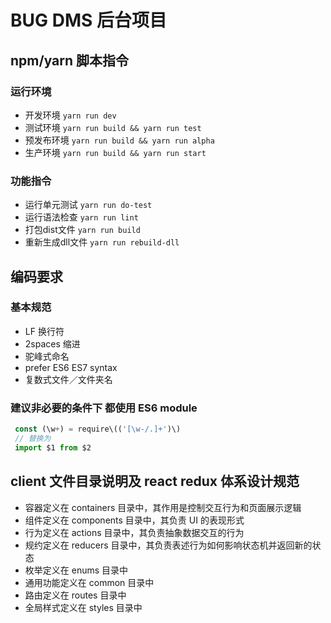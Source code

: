 # BUG DMS 后台项目

## npm/yarn 脚本指令

### 运行环境

- 开发环境 `yarn run dev`
- 测试环境 `yarn run build && yarn run test`
- 预发布环境 `yarn run build && yarn run alpha`
- 生产环境 `yarn run build && yarn run start`

### 功能指令

- 运行单元测试 `yarn run do-test`
- 运行语法检查 `yarn run lint`
- 打包dist文件 `yarn run build`
- 重新生成dll文件 `yarn run rebuild-dll`

## 编码要求

### 基本规范

- LF 换行符
- 2spaces 缩进
- 驼峰式命名
- prefer ES6 ES7 syntax
- 复数式文件／文件夹名

### 建议非必要的条件下 都使用 ES6 module

```javascript
 const (\w+) = require\(('[\w-/.]+')\)
 // 替换为
 import $1 from $2
```

## client 文件目录说明及 react redux 体系设计规范

- 容器定义在 containers 目录中，其作用是控制交互行为和页面展示逻辑
- 组件定义在 components 目录中，其负责 UI 的表现形式
- 行为定义在 actions 目录中，其负责抽象数据交互的行为
- 规约定义在 reducers 目录中，其负责表述行为如何影响状态机并返回新的状态
- 枚举定义在 enums 目录中
- 通用功能定义在 common 目录中
- 路由定义在 routes 目录中
- 全局样式定义在 styles 目录中
